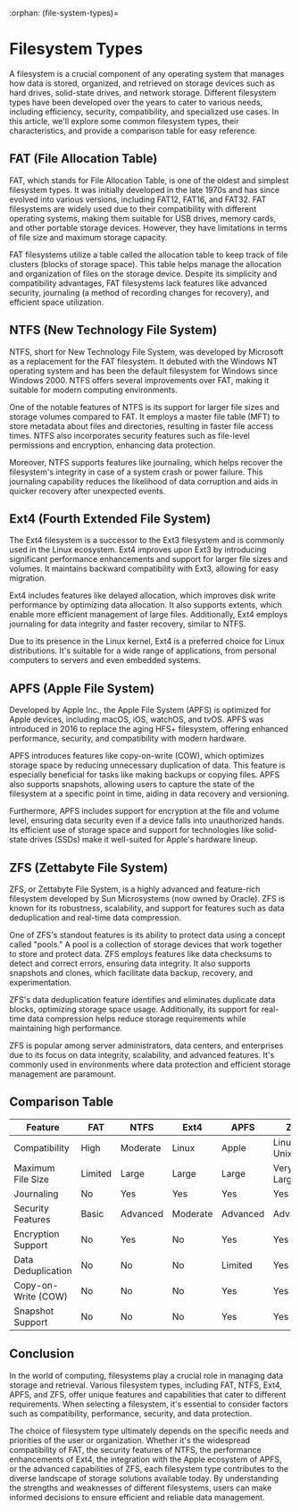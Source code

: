 :orphan:
(file-system-types)=

# Filesystem Types

A filesystem is a crucial component of any operating system that manages how data is stored, organized, and retrieved on storage devices such as hard drives, solid-state drives, and network storage. Different filesystem types have been developed over the years to cater to various needs, including efficiency, security, compatibility, and specialized use cases. In this article, we'll explore some common filesystem types, their characteristics, and provide a comparison table for easy reference.

## FAT (File Allocation Table)

FAT, which stands for File Allocation Table, is one of the oldest and simplest filesystem types. It was initially developed in the late 1970s and has since evolved into various versions, including FAT12, FAT16, and FAT32. FAT filesystems are widely used due to their compatibility with different operating systems, making them suitable for USB drives, memory cards, and other portable storage devices. However, they have limitations in terms of file size and maximum storage capacity.

FAT filesystems utilize a table called the allocation table to keep track of file clusters (blocks of storage space). This table helps manage the allocation and organization of files on the storage device. Despite its simplicity and compatibility advantages, FAT filesystems lack features like advanced security, journaling (a method of recording changes for recovery), and efficient space utilization.

## NTFS (New Technology File System)

NTFS, short for New Technology File System, was developed by Microsoft as a replacement for the FAT filesystem. It debuted with the Windows NT operating system and has been the default filesystem for Windows since Windows 2000. NTFS offers several improvements over FAT, making it suitable for modern computing environments.

One of the notable features of NTFS is its support for larger file sizes and storage volumes compared to FAT. It employs a master file table (MFT) to store metadata about files and directories, resulting in faster file access times. NTFS also incorporates security features such as file-level permissions and encryption, enhancing data protection.

Moreover, NTFS supports features like journaling, which helps recover the filesystem's integrity in case of a system crash or power failure. This journaling capability reduces the likelihood of data corruption and aids in quicker recovery after unexpected events.

## Ext4 (Fourth Extended File System)

The Ext4 filesystem is a successor to the Ext3 filesystem and is commonly used in the Linux ecosystem. Ext4 improves upon Ext3 by introducing significant performance enhancements and support for larger file sizes and volumes. It maintains backward compatibility with Ext3, allowing for easy migration.

Ext4 includes features like delayed allocation, which improves disk write performance by optimizing data allocation. It also supports extents, which enable more efficient management of large files. Additionally, Ext4 employs journaling for data integrity and faster recovery, similar to NTFS.

Due to its presence in the Linux kernel, Ext4 is a preferred choice for Linux distributions. It's suitable for a wide range of applications, from personal computers to servers and even embedded systems.

## APFS (Apple File System)

Developed by Apple Inc., the Apple File System (APFS) is optimized for Apple devices, including macOS, iOS, watchOS, and tvOS. APFS was introduced in 2016 to replace the aging HFS+ filesystem, offering enhanced performance, security, and compatibility with modern hardware.

APFS introduces features like copy-on-write (COW), which optimizes storage space by reducing unnecessary duplication of data. This feature is especially beneficial for tasks like making backups or copying files. APFS also supports snapshots, allowing users to capture the state of the filesystem at a specific point in time, aiding in data recovery and versioning.

Furthermore, APFS includes support for encryption at the file and volume level, ensuring data security even if a device falls into unauthorized hands. Its efficient use of storage space and support for technologies like solid-state drives (SSDs) make it well-suited for Apple's hardware lineup.

## ZFS (Zettabyte File System)

ZFS, or Zettabyte File System, is a highly advanced and feature-rich filesystem developed by Sun Microsystems (now owned by Oracle). ZFS is known for its robustness, scalability, and support for features such as data deduplication and real-time data compression.

One of ZFS's standout features is its ability to protect data using a concept called "pools." A pool is a collection of storage devices that work together to store and protect data. ZFS employs features like data checksums to detect and correct errors, ensuring data integrity. It also supports snapshots and clones, which facilitate data backup, recovery, and experimentation.

ZFS's data deduplication feature identifies and eliminates duplicate data blocks, optimizing storage space usage. Additionally, its support for real-time data compression helps reduce storage requirements while maintaining high performance.

ZFS is popular among server administrators, data centers, and enterprises due to its focus on data integrity, scalability, and advanced features. It's commonly used in environments where data protection and efficient storage management are paramount.

## Comparison Table

| Feature                | FAT        | NTFS       | Ext4       | APFS       | ZFS        |
|------------------------|------------|------------|------------|------------|------------|
| Compatibility          | High       | Moderate   | Linux      | Apple      | Linux, Unix|
| Maximum File Size      | Limited    | Large      | Large      | Large      | Very Large |
| Journaling             | No         | Yes        | Yes        | Yes        | Yes        |
| Security Features      | Basic      | Advanced   | Moderate   | Advanced   | Advanced   |
| Encryption Support    | No         | Yes        | No         | Yes        | Yes        |
| Data Deduplication     | No         | No         | No         | Limited    | Yes        |
| Copy-on-Write (COW)    | No         | No         | No         | Yes        | Yes        |
| Snapshot Support       | No         | No         | No         | Yes        | Yes        |

## Conclusion

In the world of computing, filesystems play a crucial role in managing data storage and retrieval. Various filesystem types, including FAT, NTFS, Ext4, APFS, and ZFS, offer unique features and capabilities that cater to different requirements. When selecting a filesystem, it's essential to consider factors such as compatibility, performance, security, and data protection.

The choice of filesystem type ultimately depends on the specific needs and priorities of the user or organization. Whether it's the widespread compatibility of FAT, the security features of NTFS, the performance enhancements of Ext4, the integration with the Apple ecosystem of APFS, or the advanced capabilities of ZFS, each filesystem type contributes to the diverse landscape of storage solutions available today. By understanding the strengths and weaknesses of different filesystems, users can make informed decisions to ensure efficient and reliable data management.
